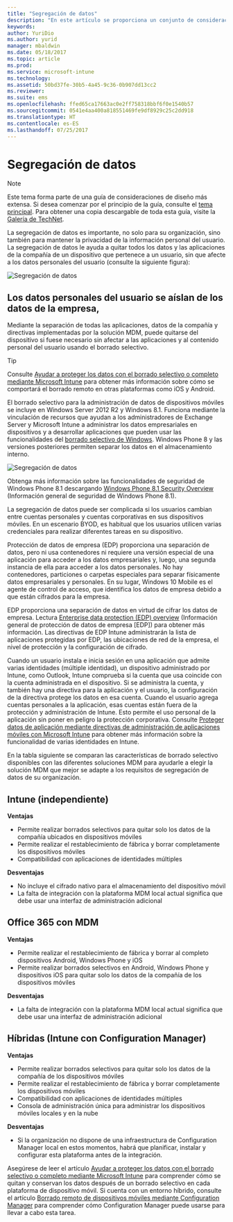 ```yaml
---
title: "Segregación de datos"
description: "En este artículo se proporciona un conjunto de consideraciones de diseño para la segregación de datos que debe usarse en un escenario de administración de dispositivos móviles."
keywords: 
author: YuriDio
ms.author: yurid
manager: mbaldwin
ms.date: 05/18/2017
ms.topic: article
ms.prod: 
ms.service: microsoft-intune
ms.technology: 
ms.assetid: 50bd37fe-30b5-4a45-9c36-0b907dd13cc2
ms.reviewer: 
ms.suite: ems
ms.openlocfilehash: ffed65ca17663ac0e2ff758318bbf6f0e1540b57
ms.sourcegitcommit: 0541e4aa400a818551469fe9df8929c25c2dd918
ms.translationtype: HT
ms.contentlocale: es-ES
ms.lasthandoff: 07/25/2017
---
```

# <a name="data-segregation"></a>Segregación de datos

>[!NOTE]
>Este tema forma parte de una guía de consideraciones de diseño más extensa. Si desea comenzar por el principio de la guía, consulte el [tema principal](mdm-design-considerations-guide.md). Para obtener una copia descargable de toda esta guía, visite la [Galería de TechNet](https://gallery.technet.microsoft.com/Mobile-Device-Management-7d401582).

La segregación de datos es importante, no solo para su organización, sino también para mantener la privacidad de la información personal del usuario. La segregación de datos le ayuda a quitar todos los datos y las aplicaciones de la compañía de un dispositivo que pertenece a un usuario, sin que afecte a los datos personales del usuario (consulte la siguiente figura):

![Segregación de datos](./media/MDM_Figure_10.png)

## <a name="users-personal-data-is-isolated-from-companys-data"></a>Los datos personales del usuario se aíslan de los datos de la empresa,

Mediante la separación de todas las aplicaciones, datos de la compañía y directivas implementadas por la solución MDM, puede quitarse del dispositivo si fuese necesario sin afectar a las aplicaciones y al contenido personal del usuario usando el borrado selectivo.

>[!TIP]
> Consulte [Ayudar a proteger los datos con el borrado selectivo o completo mediante Microsoft Intune](/intune/deploy-use/use-remote-wipe-to-help-protect-data-using-microsoft-intune) para obtener más información sobre cómo se comportará el borrado remoto en otras plataformas como iOS y Android.

El borrado selectivo para la administración de datos de dispositivos móviles se incluye en Windows Server 2012 R2 y Windows 8.1. Funciona mediante la vinculación de recursos que ayudan a los administradores de Exchange Server y Microsoft Intune a administrar los datos empresariales en dispositivos y a desarrollar aplicaciones que pueden usar las funcionalidades del [borrado selectivo de Windows](https://technet.microsoft.com/library/dn486874.aspx).  Windows Phone 8 y las versiones posteriores permiten separar los datos en el almacenamiento interno.

![Segregación de datos](./media/MDM_Figure_11.png)

Obtenga más información sobre las funcionalidades de seguridad de Windows Phone 8.1 descargando [Windows Phone 8.1 Security Overview](http://www.microsoft.com/download/details.aspx?id=42509) (Información general de seguridad de Windows Phone 8.1).

La segregación de datos puede ser complicada si los usuarios cambian entre cuentas personales y cuentas corporativas en sus dispositivos móviles. En un escenario BYOD, es habitual que los usuarios utilicen varias credenciales para realizar diferentes tareas en su dispositivo.

Protección de datos de empresa (EDP) proporciona una separación de datos, pero ni usa contenedores ni requiere una versión especial de una aplicación para acceder a los datos empresariales y, luego, una segunda instancia de ella para acceder a los datos personales. No hay contenedores, particiones o carpetas especiales para separar físicamente datos empresariales y personales. En su lugar, Windows 10 Mobile es el agente de control de acceso, que identifica los datos de empresa debido a que están cifrados para la empresa.

EDP proporciona una separación de datos en virtud de cifrar los datos de empresa. Lectura [Enterprise data protection (EDP) overview](https://technet.microsoft.com/library/dn985838.aspx) (Información general de protección de datos de empresa [EDP]) para obtener más información. Las directivas de EDP Intune administrarán la lista de aplicaciones protegidas por EDP, las ubicaciones de red de la empresa, el nivel de protección y la configuración de cifrado.

Cuando un usuario instala e inicia sesión en una aplicación que admite varias identidades (múltiple identidad), un dispositivo administrado por Intune, como Outlook, Intune comprueba si la cuenta que usa coincide con la cuenta administrada en el dispositivo. Si se administra la cuenta, y también hay una directiva para la aplicación y el usuario, la configuración de la directiva protege los datos en esa cuenta. Cuando el usuario agrega cuentas personales a la aplicación, esas cuentas están fuera de la protección y administración de Intune. Esto permite el uso personal de la aplicación sin poner en peligro la protección corporativa. Consulte [Proteger datos de aplicación mediante directivas de administración de aplicaciones móviles con Microsoft Intune](/intune/deploy-use/configure-and-deploy-mobile-application-management-policies-in-the-microsoft-intune-console) para obtener más información sobre la funcionalidad de varias identidades en Intune.

En la tabla siguiente se comparan las características de borrado selectivo disponibles con las diferentes soluciones MDM para ayudarle a elegir la solución MDM que mejor se adapte a los requisitos de segregación de datos de su organización.

## <a name="intune-standalone"></a>Intune (independiente)

**Ventajas**

- Permite realizar borrados selectivos para quitar solo los datos de la compañía ubicados en dispositivos móviles
- Permite realizar el restablecimiento de fábrica y borrar completamente los dispositivos móviles
- Compatibilidad con aplicaciones de identidades múltiples

**Desventajas**

- No incluye el cifrado nativo para el almacenamiento del dispositivo móvil
- La falta de integración con la plataforma MDM local actual significa que debe usar una interfaz de administración adicional

## <a name="office-365-with-mdm"></a>Office 365 con MDM

**Ventajas**

- Permite realizar el restablecimiento de fábrica y borrar al completo dispositivos Android, Windows Phone y iOS
- Permite realizar borrados selectivos en Android, Windows Phone y dispositivos iOS para quitar solo los datos de la compañía de los dispositivos móviles

**Desventajas**

- La falta de integración con la plataforma MDM local actual significa que debe usar una interfaz de administración adicional

## <a name="hybrid-intune-with-configmgr"></a>Híbridas (Intune con Configuration Manager)

**Ventajas**

- Permite realizar borrados selectivos para quitar solo los datos de la compañía de los dispositivos móviles
- Permite realizar el restablecimiento de fábrica y borrar completamente los dispositivos móviles
- Compatibilidad con aplicaciones de identidades múltiples
- Consola de administración única para administrar los dispositivos móviles locales y en la nube

**Desventajas**

- Si la organización no dispone de una infraestructura de Configuration Manager local en estos momentos, habrá que planificar, instalar y configurar esta plataforma antes de la integración.

Asegúrese de leer el artículo [Ayudar a proteger los datos con el borrado selectivo o completo mediante Microsoft Intune](/intune/deploy-use/use-remote-wipe-to-help-protect-data-using-microsoft-intune) para comprender cómo se quitan y conservan los datos después de un borrado selectivo en cada plataforma de dispositivo móvil. Si cuenta con un entorno híbrido, consulte el artículo [Borrado remoto de dispositivos móviles mediante Configuration Manager](https://technet.microsoft.com/library/dn956981.aspx) para comprender cómo Configuration Manager puede usarse para llevar a cabo esta tarea.
